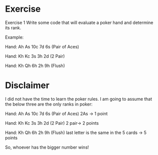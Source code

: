 # Exercise
Exercise 1 Write some code that will evaluate a poker hand and
determine its rank.

Example:

Hand: Ah As 10c 7d 6s (Pair of Aces)

Hand: Kh Kc 3s 3h 2d (2 Pair) 

Hand: Kh Qh 6h 2h 9h (Flush)

# Disclaimer
I did not have the time to learn the poker rules. I am going to assume that the below three are the only ranks in poker:

Hand: Ah As 10c 7d 6s (Pair of Aces) 2As -> 1 point

Hand: Kh Kc 3s 3h 2d (2 Pair) 2 pair-> 2 points

Hand: Kh Qh 6h 2h 9h (Flush) last letter is the same in the 5 cards -> 5 points

So, whoever has the bigger number wins!
